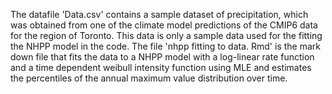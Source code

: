 The datafile 'Data.csv' contains a sample dataset of precipitation, which was obtained from one of the climate model predictions of the CMIP6 data for the region of Toronto. This data is only a sample data used for the fitting the NHPP model in the code.
The file 'nhpp fitting to data. Rmd' is the mark down file that fits the data to a NHPP model with a log-linear rate function and a time dependent weibull intensity function using MLE and estimates the percentiles of the annual maximum value distribution over time.
